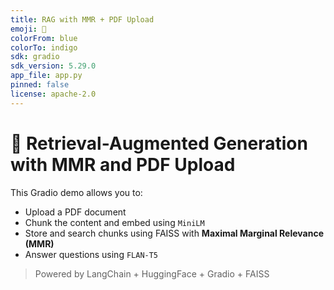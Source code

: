 ```yaml
---
title: RAG with MMR + PDF Upload
emoji: 📄
colorFrom: blue
colorTo: indigo
sdk: gradio
sdk_version: 5.29.0
app_file: app.py
pinned: false
license: apache-2.0
---
```


# 🧠 Retrieval-Augmented Generation with MMR and PDF Upload

This Gradio demo allows you to:

- Upload a PDF document
- Chunk the content and embed using `MiniLM`
- Store and search chunks using FAISS with **Maximal Marginal Relevance (MMR)**
- Answer questions using `FLAN-T5`

> Powered by LangChain + HuggingFace + Gradio + FAISS
